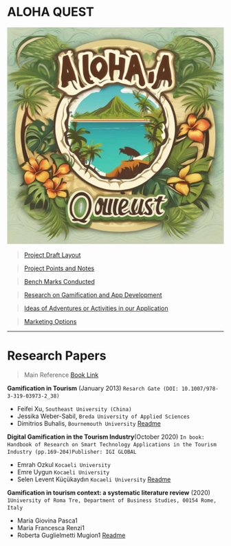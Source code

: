# ALOHA QUEST

![Our Brand](./Images/Aloha%20Quest/Logo.jpeg)

> [Project Draft Layout](./Project%20Notes/ProjectWireFrame.md)

> [Project Points and Notes](./International%20Master%20in%20Tourism%20and%20Hospitality%20Management/0_0_Capston%20Project%20Points.md)

> [Bench Marks Conducted](./Benchmark/0_Benchmark%20Metrics.md)

> [Research on Gamification and App Development](./Development%20Plan/0_0_App%20Development%20Plan.md)

> [Ideas of Adventures or Activities in our Application](./Adventures/Our%20Adventures.md)

> [Marketing Options](./Marketing%20Plan/Marketing%20Stretagies.md)

---

# Research Papers

> Main Reference
> [Book Link](https://www.channelviewpublications.com/page/detail/?k=9781845418229)

**Gamification in Tourism** (January 2013)
`Resarch Gate (DOI: 10.1007/978-3-319-03973-2_38)`

- Feifei Xu, `Southeast University (China)`
- Jessika Weber-Sabil, `Breda University of Applied Sciences`
- Dimitrios Buhalis, `Bournemouth University`
  [Readme](./Publications/XU_WEBER_BUHALIS_2013_Gamificationintourism.pdf)

**Digital Gamification in the Tourism Industry**(October 2020)
`In book: Handbook of Research on Smart Technology Applications in the Tourism Industry (pp.169-204)Publisher: IGI GLOBAL`

- Emrah Ozkul `Kocaeli University`
- Emre Uygun `Kocaeli University`
- Selen Levent Küçükaydın `Kocaeli University`
  [Readme](./Publications/Digital-Gamification-in-the-Tourism-Industry.pdf)

**Gamification in tourism context: a systematic literature review** (2020)
`1University of Roma Tre, Department of Business Studies, 00154 Rome, Italy`

- Maria Giovina Pasca1
- Maria Francesca Renzi1
- Roberta Guglielmetti Mugion1
  [Readme](./Publications/Gamification%20in%20tourism%20context.pdf)
